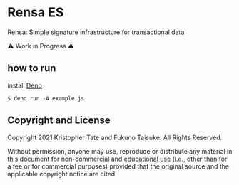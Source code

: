 # Rensa ES

Rensa: Simple signature infrastructure for transactional data

⚠️ Work in Progress ⚠️

## how to run

install [Deno](https://deno.land/)
```
$ deno run -A example.js
```

## Copyright and License

Copyright 2021 Kristopher Tate and Fukuno Taisuke. All Rights Reserved.

Without permission, anyone may use, reproduce or distribute any material in this document for non-commercial and educational use (i.e., other than for a fee or for commercial purposes) provided that the original source and the applicable copyright notice are cited.

